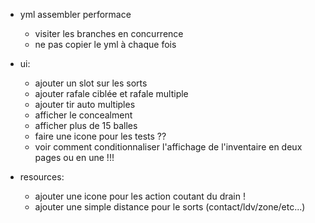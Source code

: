 - yml assembler performace

  - visiter les branches en concurrence
  - ne pas copier le yml à chaque fois

- ui:

  - ajouter un slot sur les sorts
  - ajouter rafale ciblée et rafale multiple
  - ajouter tir auto multiples
  - afficher le concealment
  - afficher plus de 15 balles
  - faire une icone pour les tests ??
  - voir comment conditionnaliser l'affichage de l'inventaire en deux pages ou en une !!!

- resources:
  - ajouter une icone pour les action coutant du drain !
  - ajouter une simple distance pour le sorts (contact/ldv/zone/etc...)
